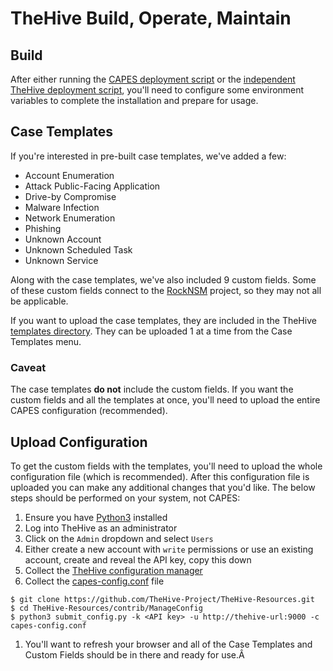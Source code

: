 # TheHive Build, Operate, Maintain

## Build
After either running the [CAPES deployment script](../deploy_capes.sh) or the [independent TheHive deployment script](deploy_thehive.sh), you'll need to configure some environment variables to complete the installation and prepare for usage.

## Case Templates
If you're interested in pre-built case templates, we've added a few:

* Account Enumeration
* Attack Public-Facing Application
* Drive-by Compromise
* Malware Infection
* Network Enumeration
* Phishing
* Unknown Account
* Unknown Scheduled Task
* Unknown Service

Along with the case templates, we've also included 9 custom fields. Some of these custom fields connect to the [RockNSM](http://rocknsm.io) project, so they may not all be applicable.

If you want to upload the case templates, they are included in the TheHive [templates directory](templates). They can be uploaded 1 at a time from the Case Templates menu.

### Caveat
The case templates **do not** include the custom fields. If you want the custom fields and all the templates at once, you'll need to upload the entire CAPES configuration (recommended).

## Upload Configuration
To get the custom fields with the templates, you'll need to upload the whole configuration file (which is recommended). After this configuration file is uploaded you can make any additional changes that you'd like. The below steps should be performed on your system, not CAPES:

1. Ensure you have [Python3](https://www.python.org/) installed
1. Log into TheHive as an administrator
1. Click on the `Admin` dropdown and select `Users`
1. Either create a new account with `write` permissions or use an existing account, create and reveal the API key, copy this down
1. Collect the [TheHive configuration manager](https://github.com/TheHive-Project/TheHive-Resources/tree/master/contrib/ManageConfig)
1. Collect the [capes-config.conf](capes-config.conf) file
```
$ git clone https://github.com/TheHive-Project/TheHive-Resources.git
$ cd TheHive-Resources/contrib/ManageConfig
$ python3 submit_config.py -k <API key> -u http://thehive-url:9000 -c capes-config.conf
```
1. You'll want to refresh your browser and all of the Case Templates and Custom Fields should be in there and ready for use.Â

